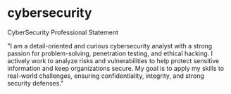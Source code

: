 # cybersecurity
CyberSecurity Professional Statement

"I am a detail-oriented and curious cybersecurity analyst with a strong passion for problem-solving, penetration testing, and ethical hacking. I actively work to analyze risks and vulnerabilities to help protect sensitive information and keep organizations secure. My goal is to apply my skills to real-world challenges, ensuring confidentiality, integrity, and strong security defenses."
